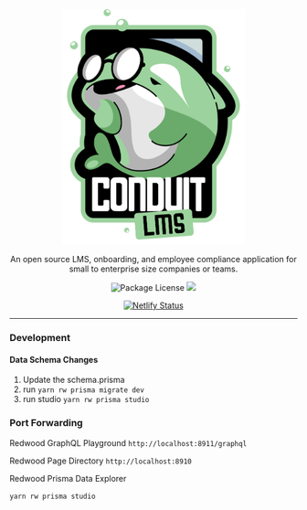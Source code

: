 <p align="center">
  <a href="" target="blank"><img src='assets/imgs/conduit.png' width="320" alt="Conduit Logo" /></a>
<p align="center">



</p>
</p>

  <p align="center">An open source LMS, onboarding, and employee compliance application for small to enterprise size companies or teams.</p>
    <div align="center">
    <a target="_blank"><img src="https://img.shields.io/badge/license-MIT-green" alt="Package License" /></a>
    <a href="https://ko-fi.com/waunbroderick" target="_blank"><img src="https://img.shields.io/badge/Donate-kofi-ff3f59.svg"/></a>
</div>

<div align="center">

[![Netlify Status](https://api.netlify.com/api/v1/badges/4650b90b-12c9-4f56-95aa-7103b8399214/deploy-status)](https://app.netlify.com/sites/conduitlms/deploys)

</div>



---
### Development

#### Data Schema Changes
1. Update the schema.prisma
2. run `yarn rw prisma migrate dev`
3. run studio `yarn rw prisma studio`
### Port Forwarding

Redwood GraphQL Playground
`http://localhost:8911/graphql`

Redwood Page Directory
`http://localhost:8910`

Redwood Prisma Data Explorer
```bash
yarn rw prisma studio
```
